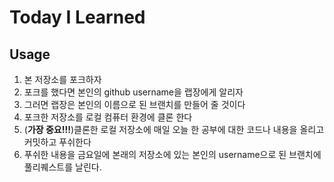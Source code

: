 # Today I Learned

## Usage

1. 본 저장소를 포크하자
2. 포크를 했다면 본인의 github username을 랩장에게 알리자
3. 그러면 랩장은 본인의 이름으로 된 브랜치를 만들어 줄 것이다
4. 포크한 저장소를 로컬 컴퓨터 환경에 클론 한다
5. (**가장 중요!!!**)클론한 로컬 저장소에 매일 오늘 한 공부에 대한 코드나 내용을 올리고 커밋하고 푸쉬한다
6. 푸쉬한 내용을 금요일에 본래의 저장소에 있는 본인의 username으로 된 브랜치에  풀리퀘스트를 날린다.

